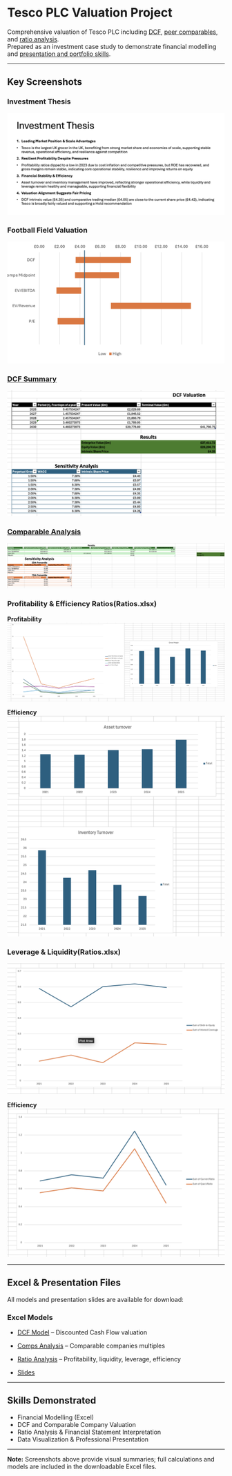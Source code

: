 # Tesco PLC Valuation Project

Comprehensive valuation of Tesco PLC including [DCF](DCF.xlsx), [peer comparables](Comps.xlsx), and [ratio analysis](Ratios.xlsx).  
Prepared as an investment case study to demonstrate financial modelling and [presentation and portfolio skills](Deliverable.pptx).

---

## Key Screenshots

### Investment Thesis
![Investment Thesis](Screenshots/investment-thesis.png)

### Football Field Valuation
![Football Field](Screenshots/football-field.png)

### [DCF Summary](DCF.xlsx)
![DCF](Screenshots/dcf.png)

### [Comparable Analysis](Comps.xlsx)
![Comps](Screenshots/comps.png)

### Profitability & Efficiency Ratios(Ratios.xlsx)
**Profitability**
![Profitability](Screenshots/Profitability.png)

**Efficiency**
![Efficiency](Screenshots/Efficiency.png)


### Leverage & Liquidity(Ratios.xlsx)
![Leverage](Screenshots/leverage.png)

**Efficiency**
![Liquidity](Screenshots/liquidity.png)


---


## Excel & Presentation Files
All models and presentation slides are available for download:

### Excel Models
- [DCF Model](DCF.xlsx) – Discounted Cash Flow valuation
- [Comps Analysis](Comps.xlsx) – Comparable companies multiples
- [Ratio Analysis](Ratios.xlsx) – Profitability, liquidity, leverage, efficiency

- [Slides](Deliverable.pptx)

---

## Skills Demonstrated
- Financial Modelling (Excel)  
- DCF and Comparable Company Valuation  
- Ratio Analysis & Financial Statement Interpretation  
- Data Visualization & Professional Presentation  

---

**Note:** Screenshots above provide visual summaries; full calculations and models are included in the downloadable Excel files.

